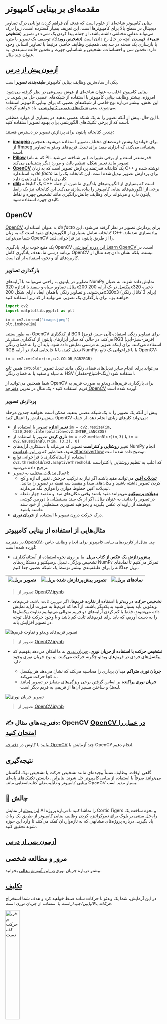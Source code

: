 <!--
CO_OP_TRANSLATOR_METADATA:
{
  "original_hash": "4bedc8e702db17260cfe824d58b6cfd4",
  "translation_date": "2025-08-24T10:31:04+00:00",
  "source_file": "lessons/4-ComputerVision/06-IntroCV/README.md",
  "language_code": "fa"
}
-->
# مقدمه‌ای بر بینایی کامپیوتر

[بینایی کامپیوتر](https://wikipedia.org/wiki/Computer_vision) شاخه‌ای از علوم است که هدف آن فراهم کردن توانایی درک تصاویر دیجیتال در سطح بالا برای کامپیوترها است. این تعریف بسیار گسترده است، زیرا *درک* می‌تواند معانی مختلفی داشته باشد، از جمله پیدا کردن یک شیء در تصویر (**تشخیص شیء**)، فهمیدن آنچه در حال رخ دادن است (**تشخیص رویداد**)، توصیف یک تصویر با متن، یا بازسازی یک صحنه در سه بعد. همچنین وظایف خاصی مرتبط با تصاویر انسانی وجود دارد: تخمین سن و احساسات، تشخیص و شناسایی چهره، و تخمین حالت سه‌بعدی، به عنوان چند مثال.

## [آزمون پیش از درس](https://red-field-0a6ddfd03.1.azurestaticapps.net/quiz/106)

یکی از ساده‌ترین وظایف بینایی کامپیوتر **طبقه‌بندی تصویر** است.

بینایی کامپیوتر اغلب به عنوان شاخه‌ای از هوش مصنوعی در نظر گرفته می‌شود. امروزه، بیشتر وظایف بینایی کامپیوتر با استفاده از شبکه‌های عصبی حل می‌شوند. در این بخش، بیشتر درباره نوع خاصی از شبکه‌های عصبی که برای بینایی کامپیوتر استفاده می‌شوند، یعنی [شبکه‌های عصبی کانولوشنی](../07-ConvNets/README.md)، یاد خواهیم گرفت.

با این حال، پیش از آنکه تصویر را به یک شبکه عصبی بدهید، در بسیاری از موارد منطقی است که از برخی تکنیک‌های الگوریتمی برای بهبود تصویر استفاده کنید.

چندین کتابخانه پایتون برای پردازش تصویر در دسترس هستند:

* **[imageio](https://imageio.readthedocs.io/en/stable/)** برای خواندن/نوشتن فرمت‌های مختلف تصویر استفاده می‌شود. همچنین از ffmpeg پشتیبانی می‌کند، که ابزاری مفید برای تبدیل فریم‌های ویدئو به تصاویر است.
* **[Pillow](https://pillow.readthedocs.io/en/stable/index.html)** (که به نام PIL نیز شناخته می‌شود) قدرتمندتر است و از برخی تغییرات تصویر مانند تغییر شکل، تنظیم پالت و موارد دیگر پشتیبانی می‌کند.
* **[OpenCV](https://opencv.org/)** یک کتابخانه قدرتمند پردازش تصویر است که به زبان C++ نوشته شده و به استاندارد *de facto* برای پردازش تصویر تبدیل شده است. این کتابخانه یک رابط کاربری راحت برای پایتون دارد.
* **[dlib](http://dlib.net/)** یک کتابخانه C++ است که بسیاری از الگوریتم‌های یادگیری ماشین، از جمله برخی از الگوریتم‌های بینایی کامپیوتر را پیاده‌سازی می‌کند. این کتابخانه نیز یک رابط پایتون دارد و می‌تواند برای وظایف چالش‌برانگیزی مانند تشخیص چهره و نقاط کلیدی چهره استفاده شود.

## OpenCV

[OpenCV](https://opencv.org/) به عنوان استاندارد *de facto* برای پردازش تصویر در نظر گرفته می‌شود. این کتابخانه شامل بسیاری از الگوریتم‌های مفید است که به زبان C++ پیاده‌سازی شده‌اند. شما می‌توانید OpenCV را از طریق پایتون نیز فراخوانی کنید.

یک منبع خوب برای یادگیری OpenCV [این دوره آموزشی Learn OpenCV](https://learnopencv.com/getting-started-with-opencv/) است. در برنامه درسی ما، هدف یادگیری کامل OpenCV نیست، بلکه نشان دادن چند مثال از کاربردهای آن و نحوه استفاده از آن است.

### بارگذاری تصاویر

تصاویر در پایتون به راحتی می‌توانند با آرایه‌های NumPy نمایش داده شوند. به عنوان مثال، تصاویر سیاه و سفید با اندازه 320x200 پیکسل در یک آرایه 200x320 ذخیره می‌شوند، و تصاویر رنگی با همان ابعاد دارای شکل 200x320x3 (برای 3 کانال رنگی) خواهند بود. برای بارگذاری یک تصویر، می‌توانید از کد زیر استفاده کنید:

```python
import cv2
import matplotlib.pyplot as plt

im = cv2.imread('image.jpeg')
plt.imshow(im)
```

به طور سنتی، OpenCV از کدگذاری BGR (آبی-سبز-قرمز) برای تصاویر رنگی استفاده می‌کند، در حالی که سایر ابزارهای پایتون از کدگذاری سنتی‌تر RGB (قرمز-سبز-آبی) استفاده می‌کنند. برای اینکه تصویر به درستی نمایش داده شود، باید آن را به فضای رنگی RGB تبدیل کنید، یا با جابجایی ابعاد در آرایه NumPy، یا با فراخوانی یک تابع OpenCV:

```python
im = cv2.cvtColor(im,cv2.COLOR_BGR2RGB)
```

همین تابع `cvtColor` می‌تواند برای انجام سایر تبدیل‌های فضای رنگی مانند تبدیل تصویر به سیاه و سفید یا به فضای رنگی HSV (رنگ-اشباع-مقدار) استفاده شود.

شما همچنین می‌توانید از OpenCV برای بارگذاری فریم‌های ویدئو به صورت فریم به فریم استفاده کنید - یک مثال در تمرین [دفترچه OpenCV](../../../../../lessons/4-ComputerVision/06-IntroCV/OpenCV.ipynb) آورده شده است.

### پردازش تصویر

پیش از آنکه یک تصویر را به یک شبکه عصبی بدهید، ممکن است بخواهید چندین مرحله پیش‌پردازش را اعمال کنید. OpenCV می‌تواند کارهای زیادی انجام دهد، از جمله:

* **تغییر اندازه** تصویر با استفاده از `im = cv2.resize(im, (320,200),interpolation=cv2.INTER_LANCZOS)`
* **تاری کردن** تصویر با استفاده از `im = cv2.medianBlur(im,3)` یا `im = cv2.GaussianBlur(im, (3,3), 0)`
* تغییر **روشنایی و کنتراست** تصویر که می‌تواند با دستکاری آرایه‌های NumPy انجام شود، همانطور که [در این یادداشت Stackoverflow](https://stackoverflow.com/questions/39308030/how-do-i-increase-the-contrast-of-an-image-in-python-opencv) توضیح داده شده است.
* استفاده از [آستانه‌گذاری](https://docs.opencv.org/4.x/d7/d4d/tutorial_py_thresholding.html) با فراخوانی توابع `cv2.threshold`/`cv2.adaptiveThreshold`، که اغلب به تنظیم روشنایی یا کنتراست ترجیح داده می‌شود.
* اعمال [تبدیلات مختلف](https://docs.opencv.org/4.5.5/da/d6e/tutorial_py_geometric_transformations.html) به تصویر:
    - **[تبدیلات آفین](https://docs.opencv.org/4.5.5/d4/d61/tutorial_warp_affine.html)** می‌توانند مفید باشند اگر نیاز به ترکیب چرخش، تغییر اندازه و کج کردن تصویر داشته باشید و مکان‌های مبدا و مقصد سه نقطه در تصویر را بدانید. تبدیلات آفین خطوط موازی را موازی نگه می‌دارند.
    - **[تبدیلات پرسپکتیو](https://medium.com/analytics-vidhya/opencv-perspective-transformation-9edffefb2143)** می‌توانند مفید باشند وقتی مکان‌های مبدا و مقصد چهار نقطه در تصویر را بدانید. به عنوان مثال، اگر از یک سند مستطیلی با دوربین گوشی هوشمند از زاویه‌ای عکس بگیرید و بخواهید تصویری مستطیلی از خود سند داشته باشید.
* درک حرکت درون تصویر با استفاده از **[جریان نوری](https://docs.opencv.org/4.5.5/d4/dee/tutorial_optical_flow.html)**.

## مثال‌هایی از استفاده از بینایی کامپیوتر

در [دفترچه OpenCV](../../../../../lessons/4-ComputerVision/06-IntroCV/OpenCV.ipynb)، چند مثال از کاربردهای بینایی کامپیوتر برای انجام وظایف خاص آورده شده است:

* **پیش‌پردازش یک عکس از کتاب بریل**. ما بر روی نحوه استفاده از آستانه‌گذاری، تشخیص ویژگی، تبدیل پرسپکتیو و دستکاری‌های NumPy تمرکز می‌کنیم تا نمادهای بریل جداگانه را برای طبقه‌بندی بیشتر توسط یک شبکه عصبی جدا کنیم.

![تصویر بریل](../../../../../lessons/4-ComputerVision/06-IntroCV/data/braille.jpeg) | ![تصویر پیش‌پردازش شده بریل](../../../../../lessons/4-ComputerVision/06-IntroCV/images/braille-result.png) | ![نمادهای بریل](../../../../../lessons/4-ComputerVision/06-IntroCV/images/braille-symbols.png)
----|-----|-----

> تصویر از [OpenCV.ipynb](../../../../../lessons/4-ComputerVision/06-IntroCV/OpenCV.ipynb)

* **تشخیص حرکت در ویدئو با استفاده از تفاوت فریم‌ها**. اگر دوربین ثابت باشد، فریم‌های ویدئویی باید بسیار شبیه به یکدیگر باشند. از آنجا که فریم‌ها به صورت آرایه نمایش داده می‌شوند، فقط با کم کردن آرایه‌های دو فریم متوالی می‌توانیم تفاوت پیکسل‌ها را به دست آوریم، که باید برای فریم‌های ثابت کم باشد و با وجود حرکت قابل توجه در تصویر افزایش یابد.

![تصویر فریم‌های ویدئو و تفاوت فریم‌ها](../../../../../lessons/4-ComputerVision/06-IntroCV/images/frame-difference.png)

> تصویر از [OpenCV.ipynb](../../../../../lessons/4-ComputerVision/06-IntroCV/OpenCV.ipynb)

* **تشخیص حرکت با استفاده از جریان نوری**. [جریان نوری](https://docs.opencv.org/3.4/d4/dee/tutorial_optical_flow.html) به ما امکان می‌دهد بفهمیم که پیکسل‌های فردی در فریم‌های ویدئو چگونه حرکت می‌کنند. دو نوع جریان نوری وجود دارد:

   - **جریان نوری متراکم** میدان برداری را محاسبه می‌کند که نشان می‌دهد هر پیکسل به کجا حرکت می‌کند.
   - **جریان نوری پراکنده** بر اساس گرفتن برخی ویژگی‌های متمایز در تصویر (مانند لبه‌ها) و ساختن مسیر آن‌ها از فریمی به فریم دیگر است.

![تصویر جریان نوری](../../../../../lessons/4-ComputerVision/06-IntroCV/images/optical.png)

> تصویر از [OpenCV.ipynb](../../../../../lessons/4-ComputerVision/06-IntroCV/OpenCV.ipynb)

## ✍️ دفترچه‌های مثال: OpenCV [OpenCV در عمل را امتحان کنید](../../../../../lessons/4-ComputerVision/06-IntroCV/OpenCV.ipynb)

بیایید با کاوش در [دفترچه OpenCV](../../../../../lessons/4-ComputerVision/06-IntroCV/OpenCV.ipynb) چند آزمایش با OpenCV انجام دهیم.

## نتیجه‌گیری

گاهی اوقات، وظایف نسبتاً پیچیده‌ای مانند تشخیص حرکت یا تشخیص نوک انگشتان می‌توانند صرفاً با استفاده از بینایی کامپیوتر حل شوند. بنابراین، دانستن تکنیک‌های پایه‌ای بینایی کامپیوتر و قابلیت‌های کتابخانه‌هایی مانند OpenCV بسیار مفید است.

## 🚀 چالش

[این ویدئو](https://docs.microsoft.com/shows/ai-show/ai-show--2021-opencv-ai-competition--grand-prize-winners--cortic-tigers--episode-32?WT.mc_id=academic-77998-cacaste) از نمایش AI را تماشا کنید تا درباره پروژه Cortic Tigers و نحوه ساخت یک راه‌حل مبتنی بر بلوک برای دموکراتیزه کردن وظایف بینایی کامپیوتر از طریق یک ربات یاد بگیرید. درباره پروژه‌های مشابهی که به تازه‌واردان کمک می‌کنند تا وارد این حوزه شوند تحقیق کنید.

## [آزمون پس از درس](https://red-field-0a6ddfd03.1.azurestaticapps.net/quiz/206)

## مرور و مطالعه شخصی

بیشتر درباره جریان نوری [در این آموزش عالی](https://learnopencv.com/optical-flow-in-opencv/) بخوانید.

## [تکلیف](lab/README.md)

در این آزمایش، شما یک ویدئو با حرکات ساده ضبط خواهید کرد و هدف شما استخراج حرکات بالا/پایین/چپ/راست با استفاده از جریان نوری است.

<img src="images/palm-movement.png" width="30%" alt="فریم حرکت کف دست"/>

**سلب مسئولیت**:  
این سند با استفاده از سرویس ترجمه هوش مصنوعی [Co-op Translator](https://github.com/Azure/co-op-translator) ترجمه شده است. در حالی که ما برای دقت تلاش می‌کنیم، لطفاً توجه داشته باشید که ترجمه‌های خودکار ممکن است شامل خطاها یا نادرستی‌هایی باشند. سند اصلی به زبان اصلی آن باید به عنوان منبع معتبر در نظر گرفته شود. برای اطلاعات حساس، ترجمه حرفه‌ای انسانی توصیه می‌شود. ما هیچ مسئولیتی در قبال سوءتفاهم‌ها یا تفسیرهای نادرست ناشی از استفاده از این ترجمه نداریم.